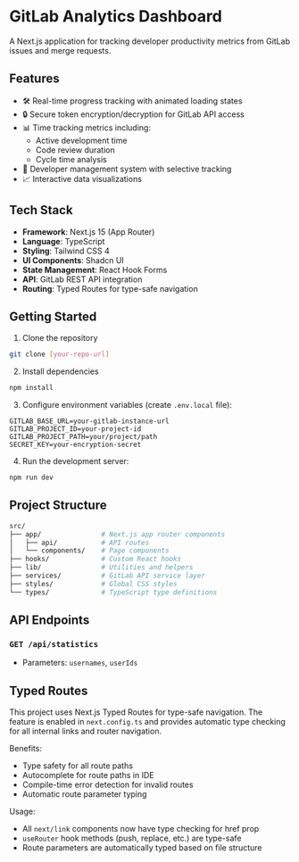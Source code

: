 # GitLab Analytics Dashboard

A Next.js application for tracking developer productivity metrics from GitLab issues and merge requests.

## Features

- 🛠 Real-time progress tracking with animated loading states
- 🔒 Secure token encryption/decryption for GitLab API access
- 📊 Time tracking metrics including:
  - Active development time
  - Code review duration
  - Cycle time analysis
- 👥 Developer management system with selective tracking
- 📈 Interactive data visualizations

## Tech Stack

- **Framework**: Next.js 15 (App Router)
- **Language**: TypeScript
- **Styling**: Tailwind CSS 4
- **UI Components**: Shadcn UI
- **State Management**: React Hook Forms
- **API**: GitLab REST API integration
- **Routing**: Typed Routes for type-safe navigation

## Getting Started

1. Clone the repository

```bash
git clone [your-repo-url]
```

2. Install dependencies

```bash
npm install
```

3. Configure environment variables (create `.env.local` file):

```env
GITLAB_BASE_URL=your-gitlab-instance-url
GITLAB_PROJECT_ID=your-project-id
GITLAB_PROJECT_PATH=your/project/path
SECRET_KEY=your-encryption-secret
```

4. Run the development server:

```bash
npm run dev
```

## Project Structure

```bash
src/
├── app/               # Next.js app router components
│   ├── api/           # API routes
│   └── components/    # Page components
├── hooks/             # Custom React hooks
├── lib/               # Utilities and helpers
├── services/          # GitLab API service layer
├── styles/            # Global CSS styles
└── types/             # TypeScript type definitions
```

## API Endpoints

### `GET /api/statistics`

- Parameters: `usernames`, `userIds`

## Typed Routes

This project uses Next.js Typed Routes for type-safe navigation. The feature is enabled in `next.config.ts` and provides automatic type checking for all internal links and router navigation.

Benefits:
- Type safety for all route paths
- Autocomplete for route paths in IDE
- Compile-time error detection for invalid routes
- Automatic route parameter typing

Usage:
- All `next/link` components now have type checking for href prop
- `useRouter` hook methods (push, replace, etc.) are type-safe
- Route parameters are automatically typed based on file structure
